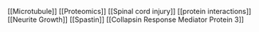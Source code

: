 [[Microtubule]]
[[Proteomics]]
[[Spinal cord injury]]
[[protein interactions]]
[[Neurite Growth]]
[[Spastin]]
[[Collapsin Response Mediator Protein 3]]
